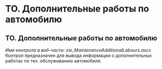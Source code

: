 ﻿---
description: 2.4.7
---
# ТО. Дополнительные работы по автомобилю
## ТО. Дополнительные работы по автомобилю
*Имя контрола в веб-части: zw_MaintenanceAdditionalLabours.ascx*
Контрол предназначен для вывода информации о дополнительных работах по тех. обслуживанию автомобиля.
